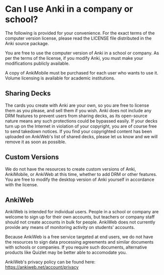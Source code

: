 # Can I use Anki in a company or school?

The following is provided for your convenience. For the exact terms of the computer version license, please read the LICENSE file distributed in the Anki source package.

You are free to use the computer version of Anki in a school or company. As per the terms of the license, if you modify Anki, you must make your modifications publicly available.

A copy of AnkiMobile must be purchased for each user who wants to use it. Volume licensing is available for academic institutions.

## Sharing Decks

The cards you create with Anki are your own, so you are free to license them as you please, and sell them if you wish. Anki does not include any DRM features to prevent users from sharing decks, as its open-source nature means any such protections could be bypassed easily. If your decks turn up on the Internet in violation of your copyright, you are of course free to send takedown notices. If you find your copyrighted content has been uploaded on AnkiWeb's list of shared decks, please let us know and we will remove it as soon as possible.

## Custom Versions

We do not have the resources to create custom versions of Anki, AnkiMobile, or AnkiWeb at this time, whether to add DRM or other features. You are free to modify the desktop version of Anki yourself in accordance with the license.

## AnkiWeb

AnkiWeb is intended for individual users. People in a school or company are welcome to sign up for their own accounts, but teachers or company staff should not create accounts in bulk for people. AnkiWeb does not currently provide any means of monitoring activity on students' accounts.

Because AnkiWeb is a free service targeted at end users, we do not have the resources to sign data processing agreements and similar documents with schools or companies. If you require such documents, alternative products like Quizlet may be better able to accomodate you.

AnkiWeb's privacy policy can be found here: <https://ankiweb.net/account/privacy>
